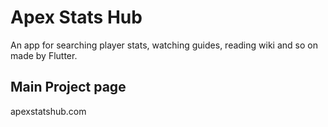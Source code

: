# Apex Stats Hub

An app for searching player stats, watching guides, reading wiki and so on made by Flutter.

## Main Project page

apexstatshub.com